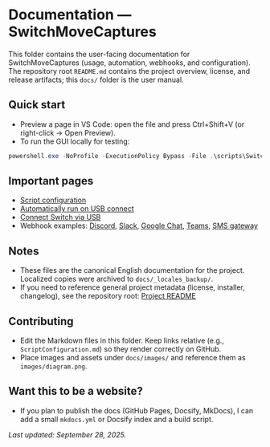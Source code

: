 # Documentation — SwitchMoveCaptures

This folder contains the user-facing documentation for SwitchMoveCaptures (usage, automation, webhooks, and configuration). The repository root `README.md` contains the project overview, license, and release artifacts; this `docs/` folder is the user manual.

## Quick start
- Preview a page in VS Code: open the file and press Ctrl+Shift+V (or right-click → Open Preview).
- To run the GUI locally for testing:

```powershell
powershell.exe -NoProfile -ExecutionPolicy Bypass -File .\scripts\SwitchMoveCapturesGUI.ps1
```

## Important pages
- [Script configuration](ScriptConfiguration.md)
- [Automatically run on USB connect](AutoRunOnUSB.md)
- [Connect Switch via USB](ConnectSwitchViaUSB.md)
- Webhook examples: [Discord](DiscordWebhook.md), [Slack](SlackWebhook.md), [Google Chat](GoogleChatWebhook.md), [Teams](TeamsWebhook.md), [SMS gateway](SmsGateway.md)

## Notes
- These files are the canonical English documentation for the project. Localized copies were archived to `docs/_locales_backup/`.
- If you need to reference general project metadata (license, installer, changelog), see the repository root: [Project README](../README.md)

## Contributing
- Edit the Markdown files in this folder. Keep links relative (e.g., `ScriptConfiguration.md`) so they render correctly on GitHub.
- Place images and assets under `docs/images/` and reference them as `images/diagram.png`.

## Want this to be a website?
- If you plan to publish the docs (GitHub Pages, Docsify, MkDocs), I can add a small `mkdocs.yml` or Docsify index and a build script.

*Last updated: September 28, 2025.*
